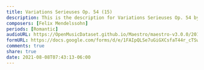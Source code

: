 ```yaml
---
title: Variations Serieuses Op. 54 (15)
description: This is the description for Variations Serieuses Op. 54 by Felix Mendelssohn
composers: [Felix Mendelssohn]
periods: [Romantic]
audioURL: https://OpenMusicDataset.github.io/Maestro/maestro-v3.0.0/2013/ORIG-MIDI_03_7_10_13_Group_MID--AUDIO_18_R3_2013_wav--3.midi
formURL: https://docs.google.com/forms/d/e/1FAIpQLSe7uGiGXCsfaT44r_cTSw4eDIK77fKiXMG_jD_2C_WWlZY9yw/viewform
comments: true
share: true
date: 2021-08-08T07:43:13-06:00
---
```

